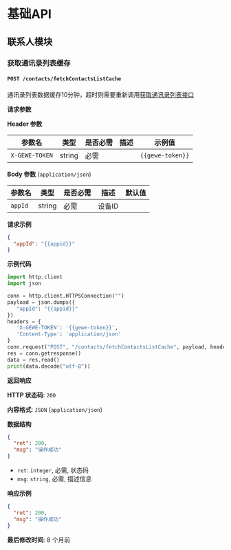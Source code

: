 # 基础API

## 联系人模块

### 获取通讯录列表缓存

#### `POST /contacts/fetchContactsListCache`

通讯录列表数据缓存10分钟，超时则需要重新调用[获取通讯录列表接口](#获取通讯录列表接口)

**请求参数**

**Header 参数**

| 参数名         | 类型   | 是否必需 | 描述 | 示例值         |
| -------------- | ------ | -------- | ---- | ------------- |
| `X-GEWE-TOKEN` | string | 必需     |      | `{{gewe-token}}` |

**Body 参数** (`application/json`)

| 参数名    | 类型    | 是否必需 | 描述     | 默认值 |
| -------- | ------- | -------- | -------- | ---- |
| `appId`  | string  | 必需     | 设备ID   |      |

**请求示例**

```json
{
  "appId": "{{appid}}"
}
```

**示例代码**

```python
import http.client
import json

conn = http.client.HTTPSConnection("")
payload = json.dumps({
   "appId": "{{appid}}"
})
headers = {
   'X-GEWE-TOKEN': '{{gewe-token}}',
   'Content-Type': 'application/json'
}
conn.request("POST", "/contacts/fetchContactsListCache", payload, headers)
res = conn.getresponse()
data = res.read()
print(data.decode("utf-8"))
```

**返回响应**

**HTTP 状态码**: `200`

**内容格式**: `JSON` (`application/json`)

**数据结构**

```json
{
  "ret": 200,
  "msg": "操作成功"
}
```

* `ret`: `integer`, 必需, 状态码
* `msg`: `string`, 必需, 描述信息

**响应示例**

```json
{
  "ret": 200,
  "msg": "操作成功"
}
```

**最后修改时间**: 8 个月前
```